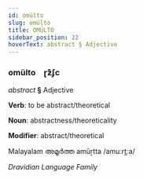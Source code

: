 ```yaml
---
id: omülto
slug: omülto
title: OMÜLTO
sidebar_position: 22
hoverText: abstract § Adjective
---
```


### omülto&emsp;<span kind="abugida">ɽƶ͊ʄc</span>

*abstract* **§** Adjective

**Verb**: to be abstract/theoretical

**Noun**: abstractness/theoreticality

**Modifier**: abstract/theoretical

Malayalam അമൂർത്ത amūṟtta /amuːrt̪ːa/

*Dravidian Language Family*